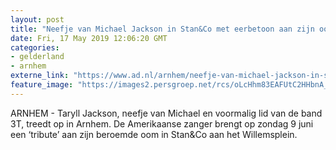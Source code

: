 ```yaml
---
layout: post
title: "Neefje van Michael Jackson in Stan&Co met eerbetoon aan zijn oom"
date: Fri, 17 May 2019 12:06:20 GMT
categories: 
- gelderland 
- arnhem 
externe_link: "https://www.ad.nl/arnhem/neefje-van-michael-jackson-in-stanenco-met-eerbetoon-aan-zijn-oom~ab534e36/"
feature_image: "https://images2.persgroep.net/rcs/oLcHhm83EAFUtC2HHbnA_GPGNhY/diocontent/148602582/_fitwidth/400/?appId=21791a8992982cd8da851550a453bd7f&quality=0.7"
---
```


ARNHEM - Taryll Jackson, neefje van Michael en voormalig lid van de band 3T, treedt op in Arnhem. De Amerikaanse zanger brengt op zondag 9 juni een ‘tribute’ aan zijn beroemde oom in Stan&Co aan het Willemsplein.

